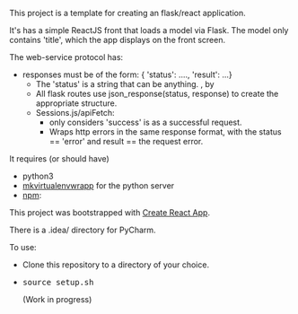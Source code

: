 This project is a template for creating an flask/react application.

It's has a simple ReactJS front that loads a model via Flask.
The model only contains 'title', which the app displays on the front screen.

The web-service protocol has:
* responses must be of the form: { 'status': ...., 'result': ...}
  * The 'status' is a string that can be anything. , by 
  * All flask routes use json_response(status, response) to create the appropriate structure.
  * Sessions.js/apiFetch:
    * only considers 'success' is as a successful request.
    * Wraps http errors in the same response format, with the status == 'error' and result == the request error.
  

It requires (or should have)
* python3
* [mkvirtualenvwrapp](https://virtualenvwrapper.readthedocs.io/en/latest/install.html) for the python server
* [npm](https://docs.npmjs.com/try-the-latest-stable-version-of-npm):
 

This project was bootstrapped with [Create React App](https://github.com/facebook/create-react-app).

There is a .idea/ directory for PyCharm.

To use:
* Clone this repository to a directory of your choice.
* <pre>source setup.sh</pre> (Work in progress)


